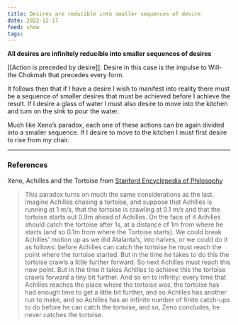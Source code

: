 ```yaml
---
title: Desires are reducible into smaller sequences of desire
date: 2022-12-17
feed: show
tags:
---
```


**All desires are infinitely reducible into smaller sequences of desires**

[[Action is preceded by desire]]. Desire in this case is the impulse to Will- the Chokmah that precedes every form.

It follows then that if I have a desire I wish to manifest into reality there must be a sequence of smaller desires that must be achieved before I achieve the result. If I desire a glass of water I must also desire to move into the kitchen and turn on the sink to pour the water.

Much like Xeno’s paradox, each one of these actions can be again divided into a smaller sequence. If I desire to move to the kitchen I must first desire to rise from my chair.

___
### References

Xeno, Achilles and the Tortoise
from [Stanford Encyclepedia of Philosophy](https://plato.stanford.edu/entries/paradox-zeno/#AchTor)
>This paradox turns on much the same considerations as the last. Imagine Achilles chasing a tortoise, and suppose that Achilles is running at 1 _m/s_, that the tortoise is crawling at 0.1 _m/s_ and that the tortoise starts out 0.9m ahead of Achilles. On the face of it Achilles should catch the tortoise after 1s, at a distance of 1m from where he starts (and so 0.1m from where the Tortoise starts). We could break Achilles’ motion up as we did Atalanta’s, into halves, or we could do it as follows: before Achilles can catch the tortoise he must reach the point where the tortoise started. But in the time he takes to do this the tortoise crawls a little further forward. So next Achilles must reach this new point. But in the time it takes Achilles to achieve this the tortoise crawls forward a tiny bit further. And so on to infinity: every time that Achilles reaches the place where the tortoise was, the tortoise has had enough time to get a little bit further, and so Achilles has another run to make, and so Achilles has an infinite number of finite catch-ups to do before he can catch the tortoise, and so, Zeno concludes, he never catches the tortoise.